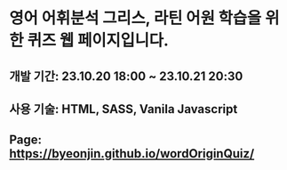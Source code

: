 # 영어 어휘분석 그리스, 라틴 어원 학습을 위한 퀴즈 웹 페이지입니다.

## 개발 기간: 23.10.20 18:00 ~ 23.10.21 20:30

## 사용 기술: HTML, SASS, Vanila Javascript

## Page: https://byeonjin.github.io/wordOriginQuiz/
